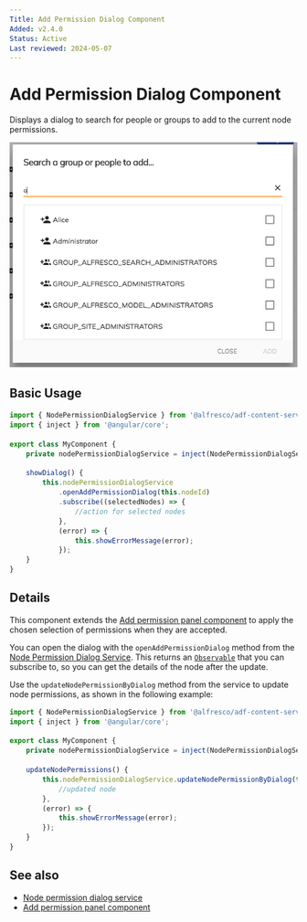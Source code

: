 ```yaml
---
Title: Add Permission Dialog Component
Added: v2.4.0
Status: Active
Last reviewed: 2024-05-07
---
```


# Add Permission Dialog Component

Displays a dialog to search for people or groups to add to the current node permissions.

![Add Permission Component](../../docassets/images/add-permission-component.png)

## Basic Usage

```ts
import { NodePermissionDialogService } from '@alfresco/adf-content-services';
import { inject } from '@angular/core';

export class MyComponent {
    private nodePermissionDialogService = inject(NodePermissionDialogService);

    showDialog() {
        this.nodePermissionDialogService
            .openAddPermissionDialog(this.nodeId)
            .subscribe((selectedNodes) => {
                //action for selected nodes
            },
            (error) => {
                this.showErrorMessage(error);
            });
    }
}
```

## Details

This component extends the [Add permission panel component](add-permission-panel.component.md)
to apply the chosen selection of permissions when they are accepted.

You can open the dialog with the `openAddPermissionDialog` method from the
[Node Permission Dialog Service](../services/node-permission-dialog.service.md).
This returns an [`Observable`](http://reactivex.io/documentation/observable.html)
that you can subscribe to, so you can get the details of the node after the update.

Use the `updateNodePermissionByDialog` method from the service to update node permissions, as shown in
the following example:

```ts
import { NodePermissionDialogService } from '@alfresco/adf-content-services';
import { inject } from '@angular/core';

export class MyComponent {
    private nodePermissionDialogService = inject(NodePermissionDialogService);
    
    updateNodePermissions() {
        this.nodePermissionDialogService.updateNodePermissionByDialog(this.nodeId).subscribe((node) => {
            //updated node
        },
        (error) => {
            this.showErrorMessage(error);
        });
    }
}
```

## See also

-   [Node permission dialog service](../services/node-permission-dialog.service.md)
-   [Add permission panel component](add-permission-panel.component.md)

